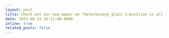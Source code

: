 ```yaml
---
layout: post
title: Check out our new paper on "Determining glass transition in all-atom acrylic polymeric melt simulations using machine learning" <a href="https://pubs.aip.org/aip/jcp/article/159/7/074108/2907401/Determining-glass-transition-in-all-atom-acrylic"> here </a>
date: 2023-08-21 16:11:00-0400
inline: true
related_posts: false
---
```

